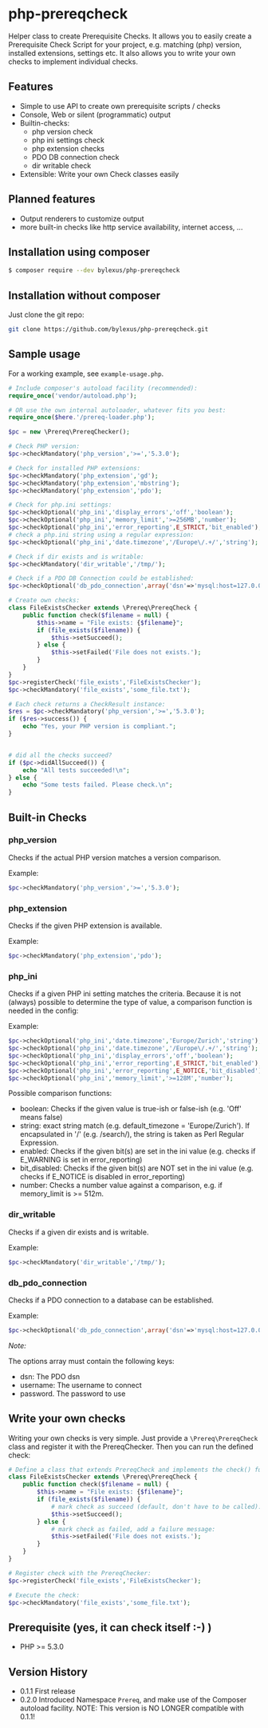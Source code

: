 php-prereqcheck
===============

Helper class to create Prerequisite Checks. It allows you to easily create a Prerequisite Check Script for your
project, e.g. matching (php) version, installed extensions, settings etc. It also allows you to write your
own checks to implement individual checks.

Features
----------
* Simple to use API to create own prerequisite scripts / checks
* Console, Web or silent (programmatic) output
* Builtin-checks:
  * php version check
  * php ini settings check
  * php extension checks
  * PDO DB connection check
  * dir writable check
* Extensible: Write your own Check classes easily

Planned features
----------------
* Output renderers to customize output
* more built-in checks like http service availability, internet access, ...

Installation using composer
---------------------------

```bash
$ composer require --dev bylexus/php-prereqcheck
```

Installation without composer
-----------------------------

Just clone the git repo:

```bash
git clone https://github.com/bylexus/php-prereqcheck.git
```

Sample usage
------------

For a working example, see `example-usage.php`.

```php
# Include composer's autoload facility (recommended):
require_once('vendor/autoload.php');

# OR use the own internal autoloader, whatever fits you best:
require_once($here.'/prereq-loader.php');

$pc = new \Prereq\PrereqChecker();

# Check PHP version:
$pc->checkMandatory('php_version','>=','5.3.0');

# Check for installed PHP extensions:
$pc->checkMandatory('php_extension','gd');
$pc->checkMandatory('php_extension','mbstring');
$pc->checkMandatory('php_extension','pdo');

# Check for php.ini settings:
$pc->checkOptional('php_ini','display_errors','off','boolean');
$pc->checkOptional('php_ini','memory_limit','>=256MB','number');
$pc->checkOptional('php_ini','error_reporting',E_STRICT,'bit_enabled');
# check a php.ini string using a regular expression:
$pc->checkOptional('php_ini','date.timezone','/Europe\/.+/','string');

# Check if dir exists and is writable:
$pc->checkMandatory('dir_writable','/tmp/');

# Check if a PDO DB Connection could be established:
$pc->checkOptional('db_pdo_connection',array('dsn'=>'mysql:host=127.0.0.1','username'=>'test','password'=>'test'));

# Create own checks:
class FileExistsChecker extends \Prereq\PrereqCheck {
    public function check($filename = null) {
        $this->name = "File exists: {$filename}";
        if (file_exists($filename)) {
            $this->setSucceed();
        } else {
            $this->setFailed('File does not exists.');
        }
    }
}
$pc->registerCheck('file_exists','FileExistsChecker');
$pc->checkMandatory('file_exists','some_file.txt');

# Each check returns a CheckResult instance:
$res = $pc->checkMandatory('php_version','>=','5.3.0');
if ($res->success()) {
	echo "Yes, your PHP version is compliant.";
}


# did all the checks succeed?
if ($pc->didAllSucceed()) {
    echo "All tests succeeded!\n";
} else {
    echo "Some tests failed. Please check.\n";
}
```

Built-in Checks
-----------------

### php_version

Checks if the actual PHP version matches a version comparison.

Example:
```php
$pc->checkMandatory('php_version','>=','5.3.0');
```

### php_extension

Checks if the given PHP extension is available.

Example:
```php
$pc->checkMandatory('php_extension','pdo');
```


### php_ini

Checks if a given PHP ini setting matches the criteria. Because it is not (always)
possible to determine the type of value, a comparison function is needed in the config:

Example:
```php
$pc->checkOptional('php_ini','date.timezone','Europe/Zurich','string');
$pc->checkOptional('php_ini','date.timezone','/Europe\/.+/','string');
$pc->checkOptional('php_ini','display_errors','off','boolean');
$pc->checkOptional('php_ini','error_reporting',E_STRICT,'bit_enabled');
$pc->checkOptional('php_ini','error_reporting',E_NOTICE,'bit_disabled');
$pc->checkOptional('php_ini','memory_limit','>=128M','number');
```

Possible comparison functions:

* boolean: Checks if the given value is true-ish or false-ish (e.g. 'Off' means false)
* string: exact string match (e.g. default_timezone = 'Europe/Zurich'). If encapsulated in '/' (e.g. /search/), the string is taken as Perl Regular Expression.
* enabled: Checks if the given bit(s) are set in the ini value (e.g. checks if E_WARNING is set in error_reporting)
* bit_disabled: Checks if the given bit(s) are NOT set in the ini value (e.g. checks if E_NOTICE is disabled in error_reporting)
* number: Checks a number value against a comparison, e.g. if memory_limit is >= 512m.


### dir_writable

Checks if a given dir exists and is writable.

Example:
```php
$pc->checkMandatory('dir_writable','/tmp/');
```

### db_pdo_connection

Checks if a PDO connection to a database can be established.

Example:
```php
$pc->checkOptional('db_pdo_connection',array('dsn'=>'mysql:host=127.0.0.1','username'=>'test','password'=>'test'));
```

*Note:*

The options array must contain the following keys:

* dsn: The PDO dsn
* username: The username to connect
* password. The password to use

Write your own checks
----------------------

Writing your own checks is very simple. Just provide a `\Prereq\PrereqCheck` class and register it with the PrereqChecker.
Then you can run the defined check:

```php
# Define a class that extends PrereqCheck and implements the check() function:
class FileExistsChecker extends \Prereq\PrereqCheck {
    public function check($filename = null) {
        $this->name = "File exists: {$filename}";
        if (file_exists($filename)) {
        	# mark check as succeed (default, don't have to be called):
            $this->setSucceed();
        } else {
        	# mark check as failed, add a failure message:
            $this->setFailed('File does not exists.');
        }
    }
}

# Register check with the PrereqChecker:
$pc->registerCheck('file_exists','FileExistsChecker');

# Execute the check:
$pc->checkMandatory('file_exists','some_file.txt');
```

Prerequisite (yes, it can check itself :-) )
------------------------------------------
* PHP >= 5.3.0

Version History
---------------

* 0.1.1 First release
* 0.2.0 Introduced Namespace `Prereq`, and make use of the Composer autoload facility.
        NOTE: This version is NO LONGER compatible with 0.1.1!


